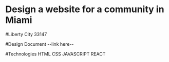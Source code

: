# Design a website for a community in Miami

#Liberty City 33147 

#Design Document --link here--

#Technologies HTML CSS JAVASCRIPT REACT
